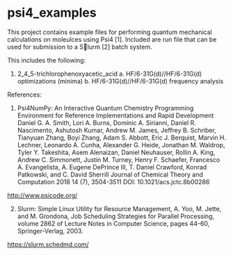 # psi4_examples

This project contains example files for performing quantum mechanical calculations on moleulces using Psi4 [1]. Included are run file that can be used for submission to a Slurm [2] batch system.

This includes the following:
1. 2_4_5-trichlorophenoxyacetic_acid
    a. HF/6-31G(d)//HF/6-31G(d) optimizations (minima)
    b. HF/6-31G(d)//HF/6-31G(d) frequency analysis

References:
1. Psi4NumPy: An Interactive Quantum Chemistry Programming Environment for Reference Implementations and Rapid Development
Daniel G. A. Smith, Lori A. Burns, Dominic A. Sirianni, Daniel R. Nascimento, Ashutosh Kumar, Andrew M. James, Jeffrey B. Schriber, Tianyuan Zhang, Boyi Zhang, Adam S. Abbott, Eric J. Berquist, Marvin H. Lechner, Leonardo A. Cunha, Alexander G. Heide, Jonathan M. Waldrop, Tyler Y. Takeshita, Asem Alenaizan, Daniel Neuhauser, Rollin A. King, Andrew C. Simmonett, Justin M. Turney, Henry F. Schaefer, Francesco A. Evangelista, A. Eugene DePrince III, T. Daniel Crawford, Konrad Patkowski, and C. David Sherrill
Journal of Chemical Theory and Computation 2018 14 (7), 3504-3511
DOI: 10.1021/acs.jctc.8b00286
 
http://www.psicode.org/

2. Slurm: Simple Linux Utility for Resource Management, A. Yoo, M. Jette, and M. Grondona, Job Scheduling Strategies for Parallel Processing, volume 2862 of Lecture Notes in Computer Science, pages 44-60, Springer-Verlag, 2003.

https://slurm.schedmd.com/


